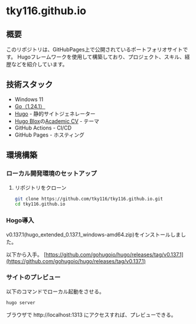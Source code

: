 # tky116.github.io

## 概要
このリポジトリは、GitHubPages上で公開されているポートフォリオサイトです。
Hugoフレームワークを使用して構築しており、プロジェクト、スキル、経歴などを紹介しています。

## 技術スタック
- Windows 11
- [Go（1.24.1）](https://go.dev/)
- [Hugo](https://gohugo.io/) - 静的サイトジェネレーター
- [Hugo Blox](https://hugoblox.com/)の[Academic CV](https://github.com/HugoBlox/theme-academic-cv.git) - テーマ
- GitHub Actions - CI/CD
- GitHub Pages - ホスティング

## 環境構築
### ローカル開発環境のセットアップ
1. リポジトリをクローン
   ```bash
   git clone https://github.com/tky116/tky116.github.io.git
   cd tky116.github.io

### Hogo導入
v0.137.1(hugo_extended_0.137.1_windows-amd64.zip)をインストールしました。

以下から入手。
[https://github.com/gohugoio/hugo/releases/tag/v0.137.1](https://github.com/gohugoio/hugo/releases/tag/v0.137.1)

### サイトのプレビュー
以下のコマンドでローカル起動をさせる。
```bash
hugo server
```
ブラウザで http://localhost:1313 にアクセスすれば、プレビューできる。
